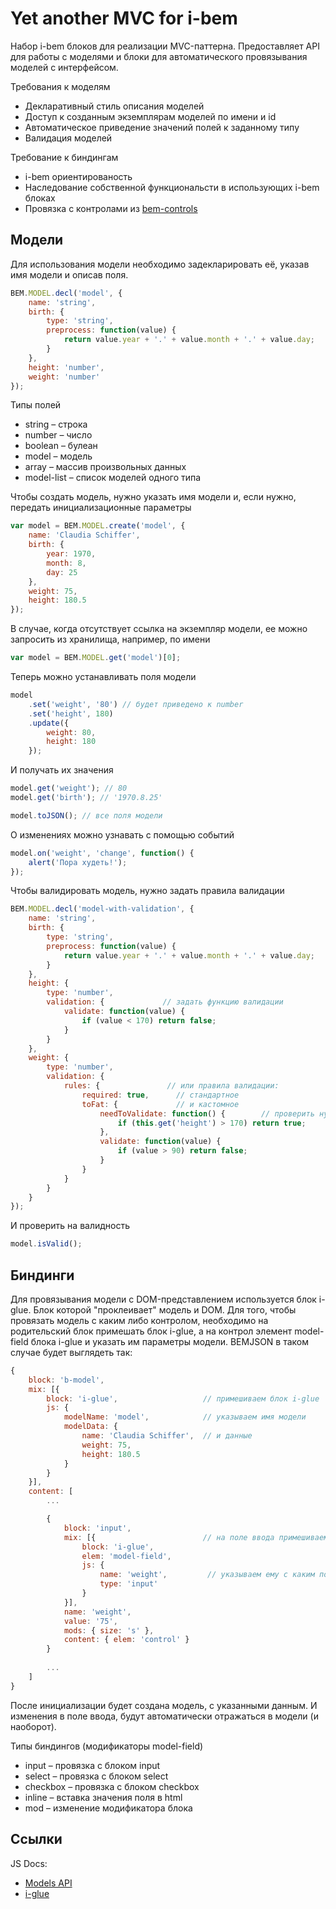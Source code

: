 # Yet another MVC for i-bem

Набор i-bem блоков для реализации MVC-паттерна. Предоставляет API для работы с моделями и блоки для автоматического провязывания моделей с интерфейсом.

Требования к моделям
*   Декларативный стиль описания моделей
*   Доступ к созданным экземплярам моделей по имени и id 
*   Автоматическое приведение значений полей к заданному типу
*   Валидация моделей

Требование к биндингам
*   i-bem ориентированость
*   Наследование собственной функциональсти в использующих i-bem блоках
*   Провязка с контролами из [bem-controls](https://github.com/bem/bem-controls)

## Модели
Для использования модели необходимо задекларировать её, указав имя модели и описав поля.
````javascript
BEM.MODEL.decl('model', {
    name: 'string',
    birth: { 
        type: 'string',
        preprocess: function(value) {
            return value.year + '.' + value.month + '.' + value.day;
        }
    },
    height: 'number',
    weight: 'number'
});
````
Типы полей
*  string – строка
*  number – число
*  boolean – булеан
*  model – модель
*  array – массив произвольных данных
*  model-list – список моделей одного типа

Чтобы создать модель, нужно указать имя модели и, если нужно, передать инициализационные параметры
````javascript
var model = BEM.MODEL.create('model', {
    name: 'Claudia Schiffer',
    birth: {
        year: 1970,
        month: 8,
        day: 25
    },
    weight: 75,
    height: 180.5
});
````

В случае, когда отсутствует ссылка на экземпляр модели, ее можно запросить из хранилища, например, по имени
````javascript
var model = BEM.MODEL.get('model')[0];
````

Теперь можно устанавливать поля модели
````javascript
model
    .set('weight', '80') // будет приведено к number
    .set('height', 180)
    .update({
        weight: 80,
        height: 180
    });
````

И получать их значения
````javascript
model.get('weight'); // 80
model.get('birth'); // '1970.8.25'

model.toJSON(); // все поля модели
````

О изменениях можно узнавать с помощью событий
````javascript
model.on('weight', 'change', function() {
    alert('Пора худеть!');
});
````

Чтобы валидировать модель, нужно задать правила валидации
````javascript
BEM.MODEL.decl('model-with-validation', {
    name: 'string',
    birth: { 
        type: 'string',
        preprocess: function(value) {
            return value.year + '.' + value.month + '.' + value.day;
        }
    },
    height: { 
        type: 'number',
        validation: {             // задать функцию валидации
            validate: function(value) {
                if (value < 170) return false; 
            }
        }
    },
    weight: {
        type: 'number',
        validation: {
            rules: {               // или правила валидации:
                required: true,      // стандартное
                toFat: {             // и кастомное
                    needToValidate: function() {        // проверить нужно ли выполнять валидацию
                        if (this.get('height') > 170) return true;
                    },
                    validate: function(value) {
                        if (value > 90) return false;
                    }
                }
            }
        }
    }
});
````
И проверить на валидность
````javascript
model.isValid();
````

## Биндинги
Для провязывания модели с DOM-представлением используется блок i-glue. Блок которой "проклеивает" модель и DOM.
Для того, чтобы провязать модель с каким либо контролом, необходимо на родительский блок примешать блок i-glue, а на контрол элемент model-field блока i-glue и указать им параметры модели.
BEMJSON в таком случае будет выглядеть так:
````javascript
{
    block: 'b-model',
    mix: [{
        block: 'i-glue',                   // примешиваем блок i-glue
        js: {
            modelName: 'model',            // указываем имя модели
            modelData: {
                name: 'Claudia Schiffer',  // и данные
                weight: 75,
                height: 180.5
            }
        }
    }],
    content: [
        ...

        {
            block: 'input', 
            mix: [{                        // на поле ввода примешиваем элемент model-field
                block: 'i-glue', 
                elem: 'model-field',
                js: {
                    name: 'weight',         // указываем ему с каким полем провязыватсья
                    type: 'input'
                }
            }],
            name: 'weight',
            value: '75', 
            mods: { size: 's' },
            content: { elem: 'control' }
        }
        
        ...
    ]
}
````
После инициализации будет создана модель, с указанными данным. И изменения в поле ввода, будут автоматически отражаться в модели (и наоборот).

Типы биндингов (модификаторы model-field)
*  input – провязка с блоком input
*  select – провязка с блоком select
*  checkbox – провязка с блоком checkbox
*  inline – вставка значения поля в html
*  mod – изменение модификатора блока

## Ссылки
JS Docs:

*  [Models API](https://github.com/dosyara/yamvc/blob/master/common.blocks/i-model/i-model.md)
*  [i-glue](https://github.com/dosyara/yamvc/blob/master/common.blocks/i-glue/i-glue.md)
